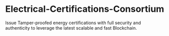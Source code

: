 # Electrical-Certifications-Consortium
Issue Tamper-proofed energy certifications with full security and authenticity to leverage the latest scalable and fast Blockchain.

